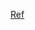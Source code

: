 [Ref](https://machinelearningmastery.com/what-is-cyclegan/#:~:text=The%20CycleGAN%20is%20a%20technique,be%20related%20in%20any%20way.)
